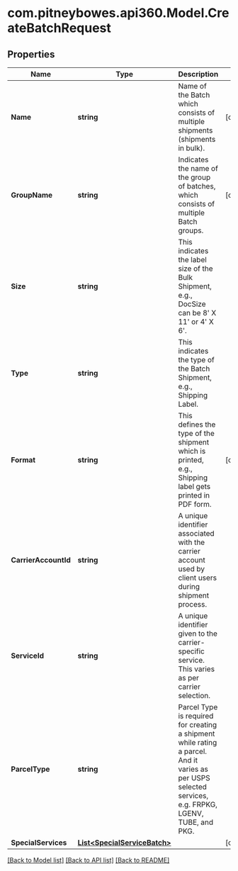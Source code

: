 # com.pitneybowes.api360.Model.CreateBatchRequest

## Properties

Name | Type | Description | Notes
------------ | ------------- | ------------- | -------------
**Name** | **string** | Name of the Batch which consists of multiple shipments (shipments in bulk). | [optional] 
**GroupName** | **string** | Indicates the name of the group of batches, which consists of multiple Batch groups. | [optional] 
**Size** | **string** | This indicates the label size of the Bulk Shipment, e.g., DocSize can be 8&#39; X 11&#39; or 4&#39; X 6&#39;. | 
**Type** | **string** | This indicates the type of the Batch Shipment, e.g., Shipping Label. | 
**Format** | **string** | This defines the type of the shipment which is printed, e.g., Shipping label gets printed in PDF form. | [optional] 
**CarrierAccountId** | **string** | A unique identifier associated with the carrier account used by client users during shipment process. | 
**ServiceId** | **string** | A unique identifier given to the carrier-specific service. This varies as per carrier selection. | 
**ParcelType** | **string** | Parcel Type is required for creating a shipment while rating a parcel. And it varies as per USPS selected services, e.g. FRPKG, LGENV, TUBE, and PKG. | 
**SpecialServices** | [**List&lt;SpecialServiceBatch&gt;**](SpecialServiceBatch.md) |  | [optional] 

[[Back to Model list]](../README.md#documentation-for-models) [[Back to API list]](../README.md#documentation-for-api-endpoints) [[Back to README]](../README.md)

